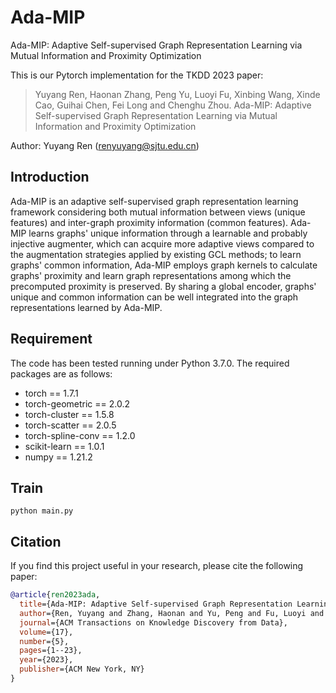 # Ada-MIP
Ada-MIP:  Adaptive Self-supervised Graph Representation Learning via Mutual Information and Proximity Optimization

This is our Pytorch implementation for the TKDD 2023 paper:

>Yuyang Ren, Haonan Zhang, Peng Yu, Luoyi Fu, Xinbing Wang, Xinde Cao, Guihai Chen, Fei Long and Chenghu Zhou. Ada-MIP: Adaptive Self-supervised Graph Representation Learning via Mutual Information and Proximity Optimization

Author: Yuyang Ren (renyuyang@sjtu.edu.cn)

## Introduction
Ada-MIP is an adaptive self-supervised graph representation learning framework considering both mutual information between views (unique features) and inter-graph proximity information (common features). Ada-MIP learns graphs' unique information through a learnable and probably injective augmenter, which can acquire more adaptive views compared to the augmentation strategies applied by existing GCL methods; to learn graphs' common information, Ada-MIP employs graph kernels to calculate graphs' proximity and learn graph representations among which the precomputed proximity is preserved. By sharing a global encoder, graphs' unique and common information can be well integrated into the graph representations learned by Ada-MIP.


## Requirement
The code has been tested running under Python 3.7.0. The required packages are as follows:
* torch == 1.7.1
* torch-geometric == 2.0.2
* torch-cluster == 1.5.8
* torch-scatter == 2.0.5
* torch-spline-conv  == 1.2.0
* scikit-learn == 1.0.1
* numpy == 1.21.2

## Train

```
python main.py 
```
## Citation 

If you find this project useful in your research, please cite the following paper:

```bibtex
@article{ren2023ada,
  title={Ada-MIP: Adaptive Self-supervised Graph Representation Learning via Mutual Information and Proximity Optimization},
  author={Ren, Yuyang and Zhang, Haonan and Yu, Peng and Fu, Luoyi and Cao, Xinde and Wang, Xinbing and Chen, Guihai and Long, Fei and Zhou, Chenghu},
  journal={ACM Transactions on Knowledge Discovery from Data},
  volume={17},
  number={5},
  pages={1--23},
  year={2023},
  publisher={ACM New York, NY}
}
```
